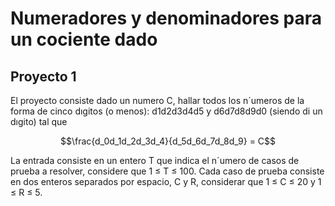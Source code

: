 <h1>Numeradores y denominadores
para un cociente dado</h1>

<h2>Proyecto 1</h2>

El proyecto consiste dado un numero C, hallar
todos los n´umeros de la forma de cinco dıgitos
(o menos): d1d2d3d4d5 y d6d7d8d9d0 (siendo di
un dıgito) tal que

$$\frac{d_0d_1d_2d_3d_4}{d_5d_6d_7d_8d_9} = C$$

La entrada consiste en un entero T que indica
el n´umero de casos de prueba a resolver, considere
que 1 ≤ T ≤ 100. Cada caso de prueba
consiste en dos enteros separados por espacio, C
y R, considerar que 1 ≤ C ≤ 20 y 1 ≤ R ≤ 5.
